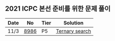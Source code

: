 ## 2021 ICPC 본선 준비를 위한 문제 풀이 
|Date|No|Tier|Solution|
|------|------|----|------------|
|11/3|[8986](https://www.acmicpc.net/problem/8986)|P5|[Ternary search](https://github.com/hexagonal-water/ps_haewon/tree/main/8986)|
